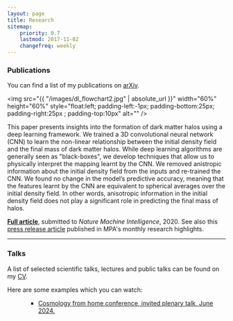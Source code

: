 ```yaml
---
layout: page
title: Research
sitemap:
    priority: 0.7
    lastmod: 2017-11-02
    changefreq: weekly
---
```

### Publications
You can find a list of my publications on <a href="https://arxiv.org/search/astro-ph?searchtype=author&query=Lucie-Smith%2C+L">arXiv</a>. 

<img src="{{ "/images/dl_flowchart2.jpg" | absolute_url }}"  width="60%" height="60%" style="float:left; padding-left:-1px;
padding-bottom:25px; padding-right:25px ; padding-top:10px" alt="" />

This paper presents insights into the formation of dark matter halos using a deep learning framework. We trained a 3D convolutional neural network (CNN) to learn the non-linear relationship between the initial density field and the final mass of dark matter halos. While deep learning algorithms are generally seen as "black-boxes", we develop techniques that allow us to physically interpret the mapping learnt by the CNN. We removed anistropic information about the initial density field from the inputs and re-trained the CNN. We found no change in the model’s predictive accuracy, meaning that the features learnt by the CNN are equivalent to spherical averages over the initial density field. In other words, anisotropic information in the initial density field does not play a significant role in predicting the final mass of halos.

<a href="https://arxiv.org/abs/2011.10577"><b>Full article</b></a>, submitted to <i>Nature Machine Intelligence</i>, 2020. See also this <a href="https://www.mpa-garching.mpg.de/915942/hl202102?c=27981">press release article</a> published in MPA's monthly research highlights.

<hr />

### Talks
<p>A list of selected scientific talks, lectures and public talks can be found on my <a href="images/CV_LLS.pdf">CV</a>.</p>

<p>Here are some examples which you can watch: </p>
<ul><ul><ul>
	<li><a href="https://www.youtube.com/watch?v=1z1IvUquJyI&ab_channel=CosmologyfromHome">Cosmology from home conference, invited plenary talk, June 2024.</a></li>
</ul></ul></ul>

